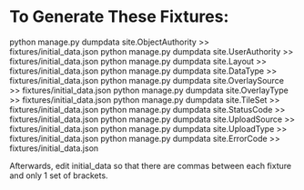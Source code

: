 # To Generate These Fixtures:

python manage.py dumpdata site.ObjectAuthority >> fixtures/initial_data.json
python manage.py dumpdata site.UserAuthority >> fixtures/initial_data.json
python manage.py dumpdata site.Layout >> fixtures/initial_data.json
python manage.py dumpdata site.DataType >> fixtures/initial_data.json
python manage.py dumpdata site.OverlaySource >> fixtures/initial_data.json
python manage.py dumpdata site.OverlayType >> fixtures/initial_data.json
python manage.py dumpdata site.TileSet >> fixtures/initial_data.json
python manage.py dumpdata site.StatusCode >> fixtures/initial_data.json
python manage.py dumpdata site.UploadSource >> fixtures/initial_data.json
python manage.py dumpdata site.UploadType >> fixtures/initial_data.json
python manage.py dumpdata site.ErrorCode >> fixtures/initial_data.json

Afterwards, edit initial_data so that there are commas between each fixture and
only 1 set of brackets.


